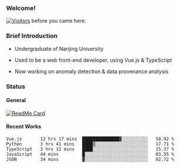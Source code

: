 ### Welcome!

[![Visitors](https://visitor-badge.laobi.icu/badge?page_id=HermitSun.HermitSun)]() before you came here.

### Brief Introduction

- Undergraduate of Nanjing University

- Used to be a web front-end developer, using Vue.js & TypeScript

- Now working on anomaly detection & data provenance analysis

### Status

#### General

[![ReadMe Card](https://github-readme-stats.hermitsun.vercel.app/api?username=HermitSun&count_private=true&show_icons=true)]()

#### Recent Works

<!--START_SECTION:waka-->
```text
Vue.js       12 hrs 17 mins  ██████████████▓░░░░░░░░░░   58.92 % 
Python       3 hrs 41 mins   ████▒░░░░░░░░░░░░░░░░░░░░   17.71 % 
TypeScript   3 hrs 12 mins   ████░░░░░░░░░░░░░░░░░░░░░   15.37 % 
JavaScript   44 mins         █░░░░░░░░░░░░░░░░░░░░░░░░   03.55 % 
JSON         34 mins         ▓░░░░░░░░░░░░░░░░░░░░░░░░   02.72 % 
```
<!--END_SECTION:waka-->
